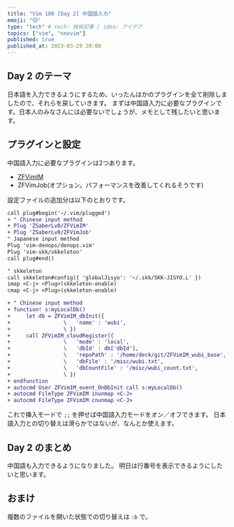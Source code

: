 ```yaml
---
title: "Vim 100 [Day 2] 中国語入力"
emoji: "😽"
type: "tech" # tech: 技術記事 / idea: アイデア
topics: ["vim", "neovim"]
published: true
published_at: 2023-03-29 20:00
---
```


## Day 2 のテーマ

日本語を入力できるようにするため、いったんほかのプラグインを全て削除しましたので、それらを戻していきます。
まずは中国語入力に必要なプラグインです。日本人のみなさんには必要ないでしょうが、メモとして残したいと思います。

## プラグインと設定

中国語入力に必要なプラグインは2つあります。

- [ZFVimIM](https://github.com/ZSaberLv0/ZFVimIM)
- ZFVimJob(オプション。パフォーマンスを改善してくれるそうです)

設定ファイルの追加分は以下のとおりです。

```diff vim: ~/.config/nvim/init.vim
call plug#begin('~/.vim/plugged')
+ " Chinese input method
+ Plug 'ZSaberLv0/ZFVimIM'
+ Plug 'ZSaberLv0/ZFVimJob'
" Japanese input method
Plug 'vim-denops/denops.vim'
Plug 'vim-skk/skkeleton'
call plug#end()

" skkeleton
call skkeleton#config({ 'globalJisyo': '~/.skk/SKK-JISYO.L' })
imap <C-j> <Plug>(skkeleton-enable)
cmap <C-j> <Plug>(skkeleton-enable)

+ " Chinese input method
+ function! s:myLocalDb()
+     let db = ZFVimIM_dbInit({
+                 \   'name' : 'wubi',
+                 \ })
+     call ZFVimIM_cloudRegister({
+                 \   'mode' : 'local',
+                 \   'dbId' : db['dbId'],
+                 \   'repoPath' : '/home/deck/git/ZFVimIM_wubi_base',
+                 \   'dbFile' : '/misc/wubi.txt',
+                 \   'dbCountFile' : '/misc/wubi_count.txt',
+                 \ })
+ endfunction
+ autocmd User ZFVimIM_event_OnDbInit call s:myLocalDb()
+ autocmd FileType ZFVimIM inunmap <C-J>
+ autocmd FileType ZFVimIM cnunmap <C-J>
```

これで挿入モードで `;;` を押せば中国語入力モードをオン／オフできます。
日本語入力との切り替えは滑らかではないが、なんとか使えます。

## Day 2 のまとめ

中国語も入力できるようになりました。
明日は行番号を表示できるようにしたいと思います。

## おまけ

複数のファイルを開いた状態での切り替えは `:b` で。

